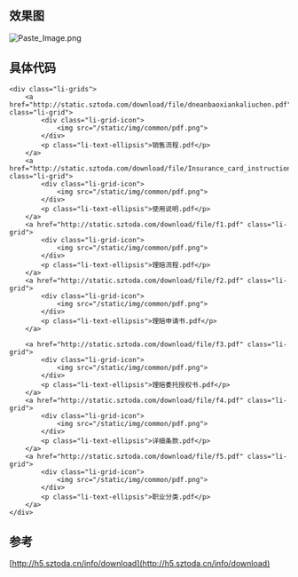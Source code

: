## 效果图
![Paste_Image.png](http://upload-images.jianshu.io/upload_images/2166524-c0ea81e890be41c6.png?imageMogr2/auto-orient/strip%7CimageView2/2/w/1240)

## 具体代码
    
    <div class="li-grids">
        <a href="http://static.sztoda.com/download/file/dneanbaoxiankaliuchen.pdf" class="li-grid">
            <div class="li-grid-icon">
                <img src="/static/img/common/pdf.png">
            </div>
            <p class="li-text-ellipsis">销售流程.pdf</p>
        </a>
        <a href="http://static.sztoda.com/download/file/Insurance_card_instructions.pdf" class="li-grid">
            <div class="li-grid-icon">
                <img src="/static/img/common/pdf.png">
            </div>
            <p class="li-text-ellipsis">使用说明.pdf</p>
        </a>
        <a href="http://static.sztoda.com/download/file/f1.pdf" class="li-grid">
            <div class="li-grid-icon">
                <img src="/static/img/common/pdf.png">
            </div>
            <p class="li-text-ellipsis">理赔流程.pdf</p>
        </a>
        <a href="http://static.sztoda.com/download/file/f2.pdf" class="li-grid">
            <div class="li-grid-icon">
                <img src="/static/img/common/pdf.png">
            </div>
            <p class="li-text-ellipsis">理赔申请书.pdf</p>
        </a>

        <a href="http://static.sztoda.com/download/file/f3.pdf" class="li-grid">
            <div class="li-grid-icon">
                <img src="/static/img/common/pdf.png">
            </div>
            <p class="li-text-ellipsis">理赔委托授权书.pdf</p>
        </a>
        <a href="http://static.sztoda.com/download/file/f4.pdf" class="li-grid">
            <div class="li-grid-icon">
                <img src="/static/img/common/pdf.png">
            </div>
            <p class="li-text-ellipsis">详细条款.pdf</p>
        </a>
        <a href="http://static.sztoda.com/download/file/f5.pdf" class="li-grid">
            <div class="li-grid-icon">
                <img src="/static/img/common/pdf.png">
            </div>
            <p class="li-text-ellipsis">职业分类.pdf</p>
        </a>
    </div>


## 参考
[http://h5.sztoda.cn/info/download](http://h5.sztoda.cn/info/download)

<link rel="stylesheet" href="../../../static/github.css">
<script src="../../../static/highlight.min.js"></script>
<script>hljs.initHighlightingOnLoad();</script>